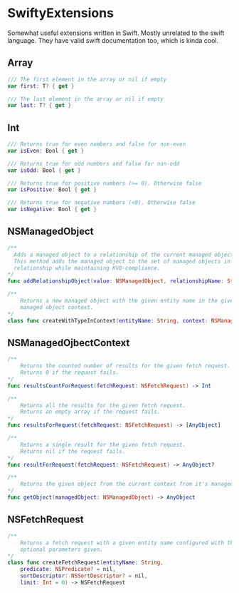 # SwiftyExtensions

Somewhat useful extensions written in Swift. Mostly unrelated to the swift language. They have valid swift documentation too, which is kinda cool.

## Array

```swift
/// The first element in the array or nil if empty
var first: T? { get }
```

```swift
/// The last element in the array or nil if empty
var last: T? { get }
```

## Int

```swift
/// Returns true for even numbers and false for non-even
var isEven: Bool { get }
```

```swift
/// Returns true for odd numbers and false for non-odd
var isOdd: Bool { get }
```

```swift
/// Returns true for positive numbers (>= 0). Otherwise false
var isPositive: Bool { get }
```

```swift
/// Returns true for negative numbers (<0). Otherwise false
var isNegative: Bool { get }
```

## NSManagedObject

```swift
/**
  Adds a managed object to a relationship of the current managed object. 
  This method adds the managed object to the set of managed objects in the 
  relationship while maintaining KVO-compliance.
*/
func addRelationshipObject(value: NSManagedObject, relationshipName: String) -> Void
```

```swift
/**
	Returns a new managed object with the given entity name in the given 
	managed object context.
*/
class func createWithTypeInContext(entityName: String, context: NSManagedObjectContext) -> AnyObject
```

## NSManagedOjbectContext

```swift
/**
	Returns the counted number of results for the given fetch request. 
	Returns 0 if the request fails.
*/
func resultsCountForRequest(fetchRequest: NSFetchRequest) -> Int 
```

```swift
/**
	Returns all the results for the given fetch request. 
	Returns an empty array if the request fails.
*/
func resultsForRequest(fetchRequest: NSFetchRequest) -> [AnyObject] 
```

```swift
/**
	Returns a single result for the given fetch request. 
	Returns nil if the request fails.
*/
func resultForRequest(fetchRequest: NSFetchRequest) -> AnyObject?
```

```swift
/**
	Returns the given object from the current context from it's managed object ID.
*/
func getObject(managedObject: NSManagedObject) -> AnyObject
```

## NSFetchRequest

```swift
/**
	Returns a fetch request with a given entity name configured with the 
	optional parameters given.
*/
class func createFetchRequest(entityName: String, 
	predicate: NSPredicate? = nil, 
	sortDescriptor: NSSortDescriptor? = nil, 
	limit: Int = 0) -> NSFetchRequest
```
